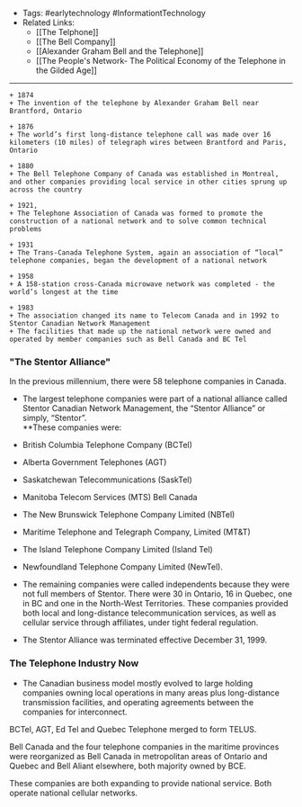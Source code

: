 
- Tags: #earlytechnology #InformationtTechnology 
- Related Links:
	- [[The Telphone]]
	- [[The Bell Company]]
	- [[Alexander Graham Bell and the Telephone]]
	- [[The People's Network- The Political Economy of the Telephone in the Gilded Age]]
--- 

```timeline
+ 1874
+ The invention of the telephone by Alexander Graham Bell near Brantford, Ontario

+ 1876
+ The world’s first long-distance telephone call was made over 16 kilometers (10 miles) of telegraph wires between Brantford and Paris, Ontario

+ 1880
+ The Bell Telephone Company of Canada was established in Montreal, and other companies providing local service in other cities sprung up across the country

+ 1921,
+ The Telephone Association of Canada was formed to promote the construction of a national network and to solve common technical problems

+ 1931
+ The Trans-Canada Telephone System, again an association of “local” telephone companies, began the development of a national network

+ 1958
+ A 158-station cross-Canada microwave network was completed - the world’s longest at the time

+ 1983
+ The association changed its name to Telecom Canada and in 1992 to Stentor Canadian Network Management
+ The facilities that made up the national network were owned and operated by member companies such as Bell Canada and BC Tel
```

### "The Stentor Alliance"
In the previous millennium, there were 58 telephone companies in Canada.  
  - The largest telephone companies were part of a national alliance called Stentor Canadian Network Management, the “Stentor Alliance” or simply, “Stentor”.   
**These companies were:  
- British Columbia Telephone Company (BCTel)  
- Alberta Government Telephones (AGT)  
- Saskatchewan Telecommunications (SaskTel)  
- Manitoba Telecom Services (MTS) Bell Canada  
- The New Brunswick Telephone Company Limited (NBTel)  
- Maritime Telephone and Telegraph Company, Limited (MT&T)  
- The Island Telephone Company Limited (Island Tel)  
- Newfoundland Telephone Company Limited (NewTel).  

- The remaining companies were called independents because they were not full members of Stentor. There were 30 in Ontario, 16 in Quebec, one in BC and one in the North-West Territories. These companies provided both local and long-distance telecommunication services, as well as cellular service through affiliates, under tight federal regulation.
- The Stentor Alliance was terminated effective December 31, 1999.

### The Telephone Industry Now
- The Canadian business model mostly evolved to large holding companies owning local operations in many areas plus long-distance transmission facilities, and operating agreements between the companies for interconnect.  
  
BCTel, AGT, Ed Tel and Quebec Telephone merged to form TELUS.  
  
Bell Canada and the four telephone companies in the maritime provinces were reorganized as Bell Canada in metropolitan areas of Ontario and Quebec and Bell Aliant elsewhere, both majority owned by BCE.  
  
These companies are both expanding to provide national service. Both operate national cellular networks.